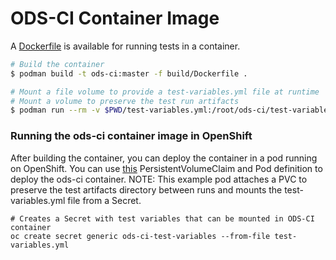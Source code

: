 # ODS-CI Container Image

A [Dockerfile](Dockerfile) is available for running tests in a container.

```bash
# Build the container
$ podman build -t ods-ci:master -f build/Dockerfile .

# Mount a file volume to provide a test-variables.yml file at runtime
# Mount a volume to preserve the test run artifacts
$ podman run --rm -v $PWD/test-variables.yml:/root/ods-ci/test-variables.yml:Z -v $PWD/test-output:/root/ods-ci/test-output:Z ods-ci:master
```

### Running the ods-ci container image in OpenShift

After building the container, you can deploy the container in a pod running on OpenShift. You can use [this](./ods-ci.pod.yaml) PersistentVolumeClaim and Pod definition to deploy the ods-ci container.  NOTE: This example pod attaches a PVC to preserve the test artifacts directory between runs and mounts the test-variables.yml file from a Secret.

```
# Creates a Secret with test variables that can be mounted in ODS-CI container
oc create secret generic ods-ci-test-variables --from-file test-variables.yml
```
